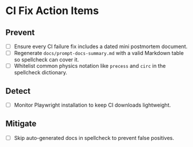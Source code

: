 # CI Fix Action Items

## Prevent
- [ ] Ensure every CI failure fix includes a dated mini postmortem document.
- [ ] Regenerate `docs/prompt-docs-summary.md` with a valid Markdown table so spellcheck can cover it.
- [ ] Whitelist common physics notation like `precess` and `circ` in the spellcheck dictionary.

## Detect
- [ ] Monitor Playwright installation to keep CI downloads lightweight.

## Mitigate
- [ ] Skip auto-generated docs in spellcheck to prevent false positives.
